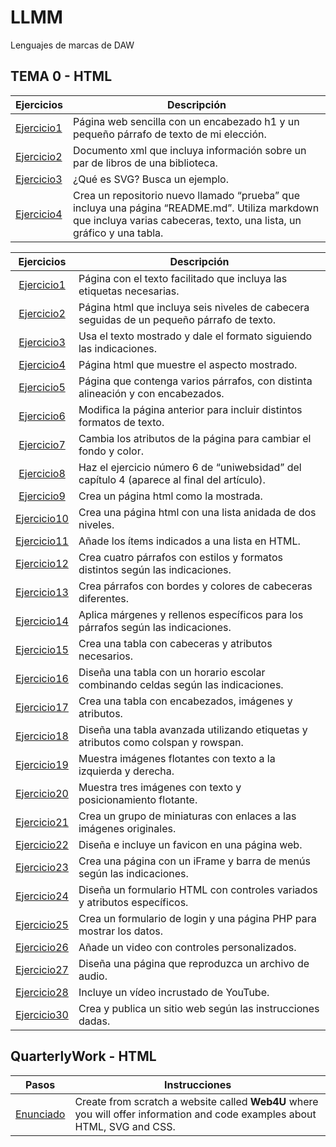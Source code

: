# LLMM
Lenguajes de marcas de DAW
## TEMA 0 - HTML
Ejercicios | Descripción
----------|-------------
[Ejercicio1](tema0/pagina.html) |Página web sencilla con un encabezado h1 y un pequeño párrafo de texto de mi elección.
[Ejercicio2](tema0/menu.xml) |Documento xml que incluya información sobre un par de libros de una biblioteca.
[Ejercicio3](tema0/ejercicio3) |¿Qué es SVG? Busca un ejemplo.
[Ejercicio4](https://github.com/jalfsan3108/prueba.git) |Crea un repositorio nuevo llamado “prueba” que incluya una página “README.md”. Utiliza markdown que incluya varias cabeceras, texto, una lista, un gráfico y una tabla.

<table>
  <thead>
    <tr>
      <th style="text-align: center;">Ejercicios</th>
      <th>Descripción</th>
    </tr>
  </thead>
  <tbody>
    <tr>
      <td style="text-align: center;"><a href="tema1/ejercicio1.html">Ejercicio1</a></td>
      <td>Página con el texto facilitado que incluya las etiquetas necesarias.</td>
    </tr>
    <tr>
      <td style="text-align: center;"><a href="tema1/ejercicio2.html">Ejercicio2</a></td>
      <td>Página html que incluya seis niveles de cabecera seguidas de un pequeño párrafo de texto.</td>
    </tr>
    <tr>
      <td style="text-align: center;"><a href="tema1/ejercicio3.html">Ejercicio3</a></td>
      <td>Usa el texto mostrado y dale el formato siguiendo las indicaciones.</td>
    </tr>
    <tr>
      <td style="text-align: center;"><a href="tema1/ejercicio4.html">Ejercicio4</a></td>
      <td>Página html que muestre el aspecto mostrado.</td>
    </tr>
    <tr>
      <td style="text-align: center;"><a href="tema1/ejercicio5.html">Ejercicio5</a></td>
      <td>Página que contenga varios párrafos, con distinta alineación y con encabezados.</td>
    </tr>
    <tr>
      <td style="text-align: center;"><a href="tema1/ejercicio6.html">Ejercicio6</a></td>
      <td>Modifica la página anterior para incluir distintos formatos de texto.</td>
    </tr>
    <tr>
      <td style="text-align: center;"><a href="tema1/ejercicio7.html">Ejercicio7</a></td>
      <td>Cambia los atributos de la página para cambiar el fondo y color.</td>
    </tr>
    <tr>
      <td style="text-align: center;"><a href="tema1/ejercicio8.html">Ejercicio8</a></td>
      <td>Haz el ejercicio número 6 de “uniwebsidad” del capítulo 4 (aparece al final del artículo).</td>
    </tr>
    <tr>
      <td style="text-align: center;"><a href="tema1/ejercicio9.html">Ejercicio9</a></td>
      <td>Crea un página html como la mostrada.</td>
    </tr>
    <tr>
      <td style="text-align: center;"><a href="tema1/ejercicio10.html">Ejercicio10</a></td>
      <td>Crea una página html con una lista anidada de dos niveles.</td>
    </tr>
    <tr>
      <td style="text-align: center;"><a href="tema1/ejercicio11.html">Ejercicio11</a></td>
      <td>Añade los ítems indicados a una lista en HTML.</td>
    </tr>
    <tr>
      <td style="text-align: center;"><a href="tema1/ejercicio12.html">Ejercicio12</a></td>
      <td>Crea cuatro párrafos con estilos y formatos distintos según las indicaciones.</td>
    </tr>
    <tr>
      <td style="text-align: center;"><a href="tema1/ejercicio13.html">Ejercicio13</a></td>
      <td>Crea párrafos con bordes y colores de cabeceras diferentes.</td>
    </tr>
    <tr>
      <td style="text-align: center;"><a href="tema1/ejercicio14.html">Ejercicio14</a></td>
      <td>Aplica márgenes y rellenos específicos para los párrafos según las indicaciones.</td>
    </tr>
    <tr>
      <td style="text-align: center;"><a href="tema1/ejercicio15.html">Ejercicio15</a></td>
      <td>Crea una tabla con cabeceras y atributos necesarios.</td>
    </tr>
    <tr>
      <td style="text-align: center;"><a href="tema1/ejercicio16.html">Ejercicio16</a></td>
      <td>Diseña una tabla con un horario escolar combinando celdas según las indicaciones.</td>
    </tr>
    <tr>
      <td style="text-align: center;"><a href="tema1/ejercicio17.html">Ejercicio17</a></td>
      <td>Crea una tabla con encabezados, imágenes y atributos.</td>
    </tr>
    <tr>
      <td style="text-align: center;"><a href="tema1/ejercicio18.html">Ejercicio18</a></td>
      <td>Diseña una tabla avanzada utilizando etiquetas y atributos como colspan y rowspan.</td>
    </tr>
    <tr>
      <td style="text-align: center;"><a href="tema1/ejercicio19.html">Ejercicio19</a></td>
      <td>Muestra imágenes flotantes con texto a la izquierda y derecha.</td>
    </tr>
    <tr>
      <td style="text-align: center;"><a href="tema1/ejercicio20.html">Ejercicio20</a></td>
      <td>Muestra tres imágenes con texto y posicionamiento flotante.</td>
    </tr>
    <tr>
      <td style="text-align: center;"><a href="tema1/ejercicio21.html">Ejercicio21</a></td>
      <td>Crea un grupo de miniaturas con enlaces a las imágenes originales.</td>
    </tr>
    <tr>
      <td style="text-align: center;"><a href="tema1/ejercicio22.html">Ejercicio22</a></td>
      <td>Diseña e incluye un favicon en una página web.</td>
    </tr>
    <tr>
      <td style="text-align: center;"><a href="tema1/ejercicio23.html">Ejercicio23</a></td>
      <td>Crea una página con un iFrame y barra de menús según las indicaciones.</td>
    </tr>
    <tr>
      <td style="text-align: center;"><a href="tema1/ejercicio24.html">Ejercicio24</a></td>
      <td>Diseña un formulario HTML con controles variados y atributos específicos.</td>
    </tr>
    <tr>
      <td style="text-align: center;"><a href="tema1/ejercicio25.html">Ejercicio25</a></td>
      <td>Crea un formulario de login y una página PHP para mostrar los datos.</td>
    </tr>
    <tr>
      <td style="text-align: center;"><a href="tema1/ejercicio26.html">Ejercicio26</a></td>
      <td>Añade un video con controles personalizados.</td>
    </tr>
    <tr>
      <td style="text-align: center;"><a href="tema1/ejercicio27.html">Ejercicio27</a></td>
      <td>Diseña una página que reproduzca un archivo de audio.</td>
    </tr>
    <tr>
      <td style="text-align: center;"><a href="tema1/ejercicio28.html">Ejercicio28</a></td>
      <td>Incluye un vídeo incrustado de YouTube.</td>
    </tr>
    <tr>
      <td style="text-align: center;"><a href="tema1/ejercicio30.html">Ejercicio30</a></td>
      <td>Crea y publica un sitio web según las instrucciones dadas.</td>
    </tr>
  </tbody>
</table>

## QuarterlyWork - HTML
Pasos | Instrucciones
----------|-------------
[Enunciado](https://docs.google.com/document/d/195xAKsWE7OtO02Cr3YGRjn8qBjdKhDQ8aimYVjqdh6M/edit?tab=t.0) |Create from scratch a website called **Web4U** where you will offer information and code examples about HTML, SVG and CSS.

